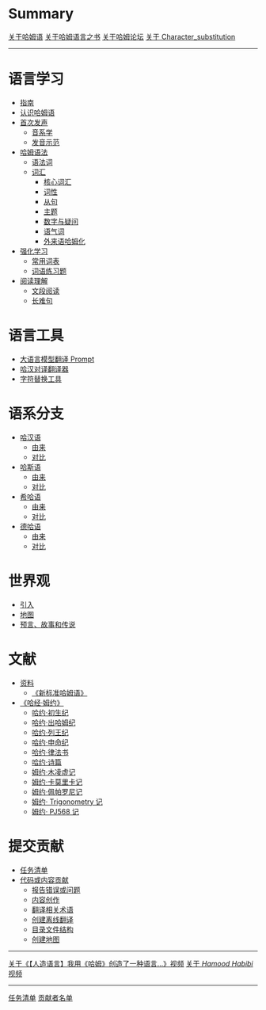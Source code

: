 # Summary

[关于哈姆语](index.md)
[关于哈姆语言之书](About_Book.md)
[关于哈姆论坛](Community.md)
[关于 Character_substitution](Character_substitution.md)

---

# 语言学习

- [指南](Guide/index.md)
- [认识哈姆语](First_Contact.md)
- [首次发声](Reading/index.md)
  - [音系学](Reading/Sound.md)
  - [发音示范]()
- [哈姆语法](Grammar/index.md)
  - [语法词](Grammar/Main.md)
  - [词汇](Grammar/Words/index.md)
    - [核心词汇](Grammar/Words/Core.md)
    - [词性](Grammar/Words/Characteristic.md)
    - [从句](Grammar/Words/Subordinate_clause.md)
    - [主题](Grammar/Words/Theme.md)
    - [数字与疑问](Grammar/Words/Num&Query.md)
    - [语气词](Grammar/Words/Exclamations.md)
    - [外来语哈姆化](Grammar/Words/Extern.md)
- [强化学习](Words_Learning/index.md)
  - [常用词表](Words_Learning/List.md)
  - [词语练习题]()
- [阅读理解]()
  - [文段阅读]()
  - [长难句]()

# 语言工具

- [大语言模型翻译 Prompt](lib/Prompt.md)
- [哈汉对译翻译器](Translator.md)
- [字符替换工具](Character_substitution.md)

# 语系分支

- [哈汉语]()
  - [由来]()
  - [对比]()
- [哈斯语]()
  - [由来]()
  - [对比]()
- [希哈语]()
  - [由来]()
  - [对比]()
- [德哈语]()
  - [由来]()
  - [对比]()

# 世界观

- [引入]()
- [地图]()
- [预言、故事和传说]()

# 文献

- [资料](Materials/index.md)
  - [《新标准哈姆语》](Materials/New_Standard_Hamud.md)
- [《哈经·姆约》](Materials/Bible_Hamud/index.md)
  - [哈约·初生纪](Materials/Bible_Hamud/Newborn.md)
  - [哈约·出哈姆纪](Materials/Bible_Hamud/Hamud.md)
  - [哈约·列王纪](Materials/Bible_Hamud/Kings.md)
  - [哈约·申命纪](Materials/Bible_Hamud/Souls.md)
  - [哈约·律法书](Materials/Bible_Hamud/Laws.md)
  - [哈约·诗篇](Materials/Bible_Hamud/Poem.md)
  - [姆约·木凌虚记](Materials/Bible_Hamud/Record_murinsu.md)
  - [姆约·卡莫里卡记](Materials/Bible_Hamud/Record_gamurig.md)
  - [姆约·佩帕罗尼记](Materials/Bible_Hamud/Record_bebaron.md)
  - [姆约· Trigonometry 记]()
  - [姆约· PJ568 记]()  <!-- (Materials/Bible_Hamud/Record_PJ568.md) -->

# 提交贡献

- [任务清单](To_do.md)
- [代码或内容贡献](Contribute/index.md)
  - [报告错误或问题](Contribute/Feedback.md)
  - [内容创作](Contribute/Creation.md)
  - [翻译相关术语](Contribute/Words_translate.md)
  - [创建离线翻译]()
  - [目录文件结构](Contribute/File_structure.md)
  - [创建地图]()

---

[关于《【人造语言】我用《哈姆》创造了一种语言…》视频](lib/First_Video.md)
[关于 *Hamood Habibi* 视频](lib/Hamood_Habibi.md)

---

[任务清单](To_do.md)
[贡献者名单](Contributors/index.md)
